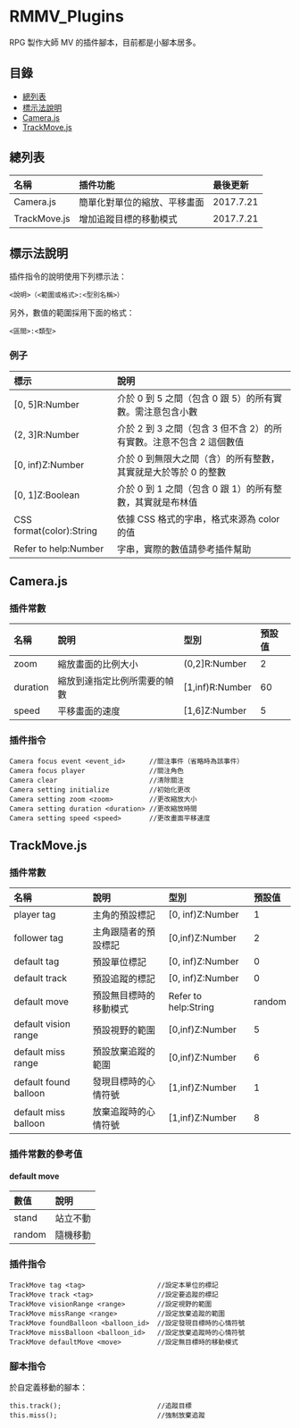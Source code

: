 # RMMV_Plugins
RPG 製作大師 MV 的插件腳本，目前都是小腳本居多。

## 目錄
* [總列表](/#總列表)
* [標示法說明](/#標示法說明)
* [Camera.js](/#Camera.js)
* [TrackMove.js](/#TrackMove.js)

## 總列表
| 名稱 | 插件功能 | 最後更新 |
|:----|:----|:----|
|Camera.js| 簡單化對單位的縮放、平移畫面 | 2017.7.21 |
|TrackMove.js| 增加追蹤目標的移動模式 | 2017.7.21 |

## 標示法說明
插件指令的說明使用下列標示法：

    <說明>（<範圍或格式>:<型別名稱>）

另外，數值的範圍採用下面的格式：

    <區間>:<類型>

### 例子
| 標示 | 說明 |
|:----|:----|
|[0, 5]R:Number| 介於 0 到 5 之間（包含 0 跟 5）的所有實數。需注意包含小數 |
|(2, 3]R:Number| 介於 2 到 3 之間（包含 3 但不含 2）的所有實數。注意不包含 2 這個數值 |
|[0, inf)Z:Number| 介於 0 到無限大之間（含）的所有整數，其實就是大於等於 0 的整數 |
|[0, 1]Z:Boolean| 介於 0 到 1 之間（包含 0 跟 1）的所有整數，其實就是布林值 |
|CSS format(color):String| 依據 CSS 格式的字串，格式來源為 color 的值 |
|Refer to help:Number| 字串，實際的數值請參考插件幫助 |

## Camera.js 
### 插件常數
| 名稱 | 說明 | 型別 | 預設值 |
|:----|:----|:----|:----|
|zoom|縮放畫面的比例大小|(0,2]R:Number|2|
|duration|縮放到達指定比例所需要的幀數|[1,inf)R:Number|60|
|speed|平移畫面的速度|[1,6]Z:Number|5|

### 插件指令

    Camera focus event <event_id>      //關注事件（省略時為該事件）
    Camera focus player                //關注角色
    Camera clear                       //清除關注
    Camera setting initialize          //初始化更改
    Camera setting zoom <zoom>         //更改縮放大小
    Camera setting duration <duration> //更改縮放時間
    Camera setting speed <speed>       //更改畫面平移速度
    
## TrackMove.js
### 插件常數
| 名稱 | 說明 | 型別 | 預設值 |
|:----|:----|:----|:----|
|player tag|主角的預設標記|[0, inf)Z:Number|1|
|follower tag|主角跟隨者的預設標記|[0,inf)Z:Number|2|
|default tag|預設單位標記|[0, inf)Z:Number|0|
|default track|預設追蹤的標記|[0, inf)Z:Number|0|
|default move|預設無目標時的移動模式|Refer to help:String|random|
|default vision range|預設視野的範圍|[0,inf)Z:Number|5|
|default miss range|預設放棄追蹤的範圍|[0,inf)Z:Number|6|
|default found balloon|發現目標時的心情符號|[1,inf)Z:Number|1|
|default miss balloon|放棄追蹤時的心情符號|[1,inf)Z:Number|8|

### 插件常數的參考值
#### default move
|數值|說明|
|:----|:----|
|stand|站立不動|
|random|隨機移動|

### 插件指令

    TrackMove tag <tag>                  //設定本單位的標記
    TrackMove track <tag>                //設定要追蹤的標記
    TrackMove visionRange <range>        //設定視野的範圍
    TrackMove missRange <range>          //設定放棄追蹤的範圍
    TrackMove foundBalloon <balloon_id>  //設定發現目標時的心情符號
    TrackMove missBalloon <balloon_id>   //設定放棄追蹤時的心情符號
    TrackMove defaultMove <move>         //設定無目標時的移動模式

### 腳本指令
於自定義移動的腳本：

    this.track();                        //追蹤目標
    this.miss();                         //強制放棄追蹤
